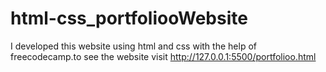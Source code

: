 # html-css_portfoliooWebsite
I developed this website using html and css with the help of freecodecamp.to see the website visit http://127.0.0.1:5500/portfolioo.html
